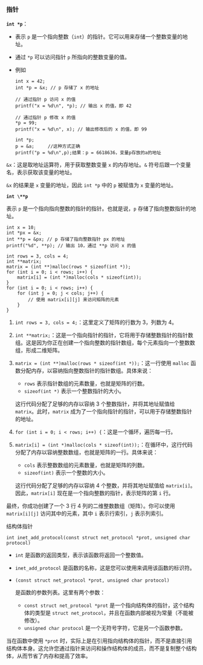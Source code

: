 ### 指针

**`int *p`**：

- 表示 `p` 是一个指向整数（`int`）的指针。它可以用来存储一个整数变量的地址。

- 通过 `*p` 可以访问指针 `p` 所指向的整数变量的值。

- 例如

  ```
  int x = 42;
  int *p = &x; // p 存储了 x 的地址
  
  // 通过指针 p 访问 x 的值
  printf("x = %d\n", *p); // 输出 x 的值，即 42
  
  // 通过指针 p 修改 x 的值
  *p = 99;
  printf("x = %d\n", x); // 输出修改后的 x 的值，即 99
  ```

  ```
  int *p;
  p = &a;	  //这种方式正确
  printf("p = %d\n",p);结果：p = 6618636，变量p存放的a的地址
  ```

`&x`：这是取地址运算符，用于获取整数变量 `x` 的内存地址。`&` 符号后跟一个变量名，表示获取该变量的地址。

`&x` 的结果是 `x` 变量的地址，因此 `int *p` 中的 `p` 被赋值为 `x` 变量的地址。

**`int \**p`**

 表示 `p` 是一个指向指向整数的指针的指针。也就是说，`p` 存储了指向整数指针的地址。

```
int x = 10;
int *px = &x;
int **p = &px; // p 存储了指向整数指针 px 的地址
printf("%d", **p); // 输出 10，通过 **p 访问 x 的值
```

```
int rows = 3, cols = 4;
int **matrix;
matrix = (int **)malloc(rows * sizeof(int *));
for (int i = 0; i < rows; i++) {
    matrix[i] = (int *)malloc(cols * sizeof(int));
}
for (int i = 0; i < rows; i++) {
    for (int j = 0; j < cols; j++) {
        // 使用 matrix[i][j] 来访问矩阵的元素
    }
}
```

1. `int rows = 3, cols = 4;`：这里定义了矩阵的行数为 3，列数为 4。

2. `int **matrix;`：这是一个指向指针的指针，它将用于存储整数指针的指针数组。这是因为你正在创建一个指向整数的指针数组，每个元素指向一个整数数组，形成二维矩阵。

3. `matrix = (int **)malloc(rows * sizeof(int *));`：这一行使用 `malloc` 函数分配内存，以容纳指向整数指针的指针数组。具体来说：

   - `rows` 表示指针数组的元素数量，也就是矩阵的行数。
   - `sizeof(int *)` 表示一个整数指针的大小。

   这行代码分配了足够的内存以容纳 3 个整数指针，并将其地址赋值给 `matrix`。此时，`matrix` 成为了一个指向指针的指针，可以用于存储整数指针的地址。

4. `for (int i = 0; i < rows; i++) {`：这是一个循环，遍历每一行。

5. `matrix[i] = (int *)malloc(cols * sizeof(int));`：在循环中，这行代码分配了内存以容纳整数数组，也就是矩阵的一行。具体来说：

   - `cols` 表示整数数组的元素数量，也就是矩阵的列数。
   - `sizeof(int)` 表示一个整数的大小。

   这行代码分配了足够的内存以容纳 4 个整数，并将其地址赋值给 `matrix[i]`。因此，`matrix[i]` 现在是一个指向整数的指针，表示矩阵的第 `i` 行。

最终，你成功创建了一个 3 行 4 列的二维整数数组（矩阵）。你可以使用 `matrix[i][j]` 访问其中的元素，其中 `i` 表示行索引，`j` 表示列索引。



结构体指针

```
int inet_add_protocol(const struct net_protocol *prot, unsigned char protocol)
```

- `int` 是函数的返回类型，表示该函数将返回一个整数值。

- `inet_add_protocol` 是函数的名称，这是您可以使用来调用该函数的标识符。

- ```
  (const struct net_protocol *prot, unsigned char protocol)
  ```

   是函数的参数列表。这里有两个参数：

  - `const struct net_protocol *prot` 是一个指向结构体的指针，这个结构体的类型是 `struct net_protocol`，并且在函数内部被视为常量（不能被修改）。
  - `unsigned char protocol` 是一个无符号字符，它是另一个函数参数。

当在函数中使用 `*prot` 时，实际上是在引用指向结构体的指针，而不是直接引用结构体本身。这允许您通过指针来访问和操作结构体的成员，而不是复制整个结构体，从而节省了内存和提高了效率。